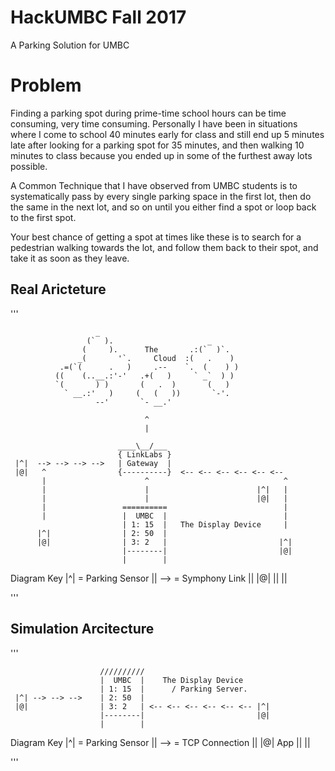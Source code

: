 # HackUMBC Fall 2017
A Parking Solution for UMBC

# Problem
Finding a parking spot during prime-time school hours can be time consuming,
very time consuming. Personally I have been in situations where I come to
school 40 minutes early for class and still end up 5 minutes late after looking
for a parking spot for 35 minutes, and then walking 10 minutes to class because
you ended up in some of the furthest away lots possible.

A Common Technique that I have observed from UMBC students is to systematically
pass by every single parking space in the first lot, then do the same in the
next lot, and so on until you either find a spot or loop back to the first spot.

Your best chance of getting a spot at times like these is to search for a pedestrian
walking towards the lot, and follow them back to their spot, and take it as soon as
they leave.


## Real Aricteture
'''

                       _                                  
                     (`  ).                     _           
                    (     ).      The       .:(`  )`.       
                   _(       '`.     Cloud  :(   .    )      
               .=(`(      .   )     .--    `.  (    ) )      
              ((    (..__.:'-'   .+(   )     ` _`  ) )                 
              `(       ) )       (   .  )       (   ) 
                ` __.:'   )     (   (   ))       `-'.
                       --'       `- __.'

                                  ^
                                  |

                            ____\__/___
                            { LinkLabs }
     |^|  --> --> --> -->   | Gateway  |
     |@|   ^                {----------}  <-- <-- <-- <-- <-- <--
           |                      ^                              ^
           |                      |                        |^|   |
           |                      |                        |@|   |
           |                 ==========                          |
           |                 |  UMBC  |                          |
                             | 1: 15  |   The Display Device     |
          |^|                | 2: 50  |
          |@|                | 3: 2   |                         |^|
                             |--------|                         |@|
                             |        |

Diagram Key
 |^| = Parking Sensor  || --> = Symphony Link   ||
 |@|                   ||                       ||
 
'''

## Simulation Arcitecture
'''

                        //////////                          
                        |  UMBC  |    The Display Device                         
                        | 1: 15  |      / Parking Server.
     |^| --> --> -->    | 2: 50  |
     |@|                | 3: 2   | <-- <-- <-- <-- <-- <-- |^|
                        |--------|                         |@|
                        |        |

Diagram Key
 |^| = Parking Sensor  || --> = TCP Connection  ||
 |@|    App            ||                       ||
 
'''

